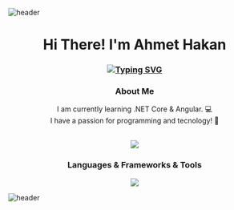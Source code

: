 ![header](https://capsule-render.vercel.app/api?type=waving&customColorList=5,5,5&section=header)

<h1 align="center">Hi There! I'm Ahmet Hakan</h1>
<h3 align="center">
  
[![Typing SVG](https://readme-typing-svg.demolab.com?font=sans-serif&size=30&center=true&color=833AB4&multiline=true&width=1200&lines=.NET+Core,+Angular)](https://git.io/typing-svg)

</h3>

<h3 align="center">
 About Me 
</h3>

<p align="center">
  I am currently learning .NET Core & Angular. 💻
  <br>
  I have a passion for programming and tecnology! 🚀
</p>

<br>
<div align="center">
  <a href="https://www.linkedin.com/in/aheroglu/"><img src="https://img.shields.io/badge/LinkedIn-0077B5?style=for-the-badge&logo=linkedin&logoColor=white"/></a></a>
</div>

<h3 align="center">
  Languages & Frameworks & Tools
</h3>

<p align="center">
<a href="https://skillicons.dev">
    <img src="https://skillicons.dev/icons?&theme=light&i=cs,dotnet,ts,angular,bootstrap,tailwindcss,visualstudio,vscode,postman,firebase"/>
  </a>
</p>
 
![header](https://capsule-render.vercel.app/api?type=waving&customColorList=5,5&section=footer)
 
